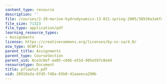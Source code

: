 ```yaml
---
content_type: resource
description: ''
file: /courses/2-20-marine-hydrodynamics-13-021-spring-2005/38910a3a6fd5748a65b041aaeeca290b_pflowtut.pdf
file_size: 71323
file_type: application/pdf
learning_resource_types:
- Assignments
license: https://creativecommons.org/licenses/by-nc-sa/4.0/
ocw_type: OCWFile
parent_title: Assignments
parent_type: CourseSection
parent_uid: 6ce3c0ef-aa05-c666-e55d-905e597c8e4d
resourcetype: Document
title: pflowtut.pdf
uid: 38910a3a-6fd5-748a-65b0-41aaeeca290b
---
```

